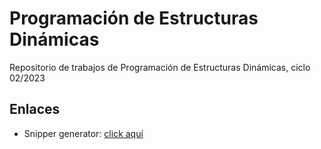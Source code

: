 # Programación de Estructuras Dinámicas
Repositorio de trabajos de Programación de Estructuras Dinámicas, ciclo 02/2023

## Enlaces
- Snipper generator: [click aquí](https://snippet-generator.app/)
